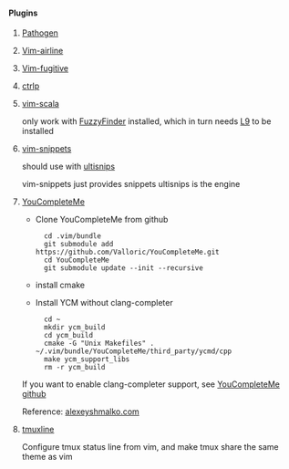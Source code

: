 #### Plugins

1. [Pathogen](https://github.com/tpope/vim-pathogen)

2. [Vim-airline](https://github.com/bling/vim-airline)

3. [Vim-fugitive](https://github.com/tpope/vim-fugitive)

4. [ctrlp](https://github.com/kien/ctrlp.vim)

5. [vim-scala](https://github.com/derekwyatt/vim-scala)

    only work with [FuzzyFinder](https://github.com/vim-scripts/FuzzyFinder) installed, which in turn needs [L9](https://github.com/vim-scripts/L9) to be installed

6. [vim-snippets](https://github.com/honza/vim-snippets)

    should use with [ultisnips](https://github.com/SirVer/ultisnips)

    vim-snippets just provides snippets
    ultisnips is the engine

7. [YouCompleteMe](https://github.com/Valloric/YouCompleteMe.git)

    * Clone YouCompleteMe from github

            cd .vim/bundle
            git submodule add https://github.com/Valloric/YouCompleteMe.git
            cd YouCompleteMe
            git submodule update --init --recursive

    * install cmake

    * Install YCM without clang-completer

            cd ~
            mkdir ycm_build
            cd ycm_build
            cmake -G "Unix Makefiles" . ~/.vim/bundle/YouCompleteMe/third_party/ycmd/cpp
            make ycm_support_libs
            rm -r ycm_build

    If you want to enable clang-completer support, see [YouCompleteMe github](https://github.com/Valloric/YouCompleteMe)

    Reference: [alexeyshmalko.com](http://www.alexeyshmalko.com/2014/youcompleteme-ultimate-autocomplete-plugin-for-vim/)

8. [tmuxline](https://github.com/edkolev/tmuxline.vim)

    Configure tmux status line from vim, and make tmux share the same theme as vim
